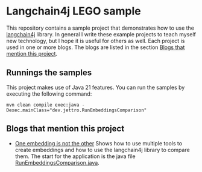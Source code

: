 # Langchain4j LEGO sample
This repository contains a sample project that demonstrates how to use the [langchain4j](https://github.com/langchain4j/langchain4j) library. In general I write these example projects to teach myself new technology, but I hope it is useful for others as well. Each project is used in one or more blogs. The blogs are listed in the section [Blogs that mention this project](#blogs-that-mention-this-project).

## Runnings the samples
This project makes use of Java 21 features. You can run the samples by executing the following command:
```shell
mvn clean compile exec:java -Dexec.mainClass="dev.jettro.RunEmbeddingsComparison"
```

## Blogs that mention this project
- [One embedding is not the other](https://jettro.dev/one-embedding-is-not-the-other-c4b806a1983c) Shows how to use multiple tools to create embeddings and how to use the langchain4j library to compare them. The start for the application is the java file [RunEmbeddingsComparison.java](src/main/java/dev/jettro/RunEmbeddingsComparison.java).
